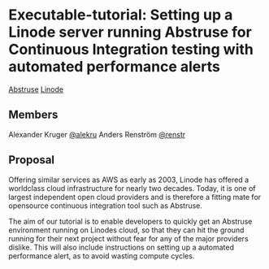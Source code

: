 # Executable-tutorial: Setting up a Linode server running Abstruse for Continuous Integration testing with automated performance alerts

[Abstruse](https://github.com/bleenco/abstruse)
[Linode](https://www.linode.com/)

## Members

Alexander Kruger [@alekru](https://github.com/thestar19)
Anders Renström [@renstr](https://github.com/Renstrom)

## Proposal

Offering similar services as AWS as early as 2003, Linode has offered a worldclass cloud infrastructure for nearly two decades.
Today, it is one of largest independent open cloud providers and is therefore a fitting mate for opensource continuous integration tool such as Abstruse.

The aim of our tutorial is to enable developers to quickly get an Abstruse environment running on Linodes cloud, so that they can hit the ground running for their next project without fear for any of the major providers dislike.
This will also include instructions on setting up a automated performance alert, as to avoid wasting compute cycles.